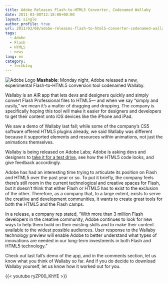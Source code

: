 ```yaml
---
title: Adobe Releases Flash-to-HTML5 Converter, Codenamed Wallaby
date: 2011-03-08T12:18:00+00:00
layout: single
author_profile: true
url: 2011/03/08/adobe-releases-flash-to-html5-converter-codenamed-wallaby/
tags:
  - Adobe
  - Flash
  - HTML5
  - news
lang: en
category: 
  - techblog
---
```

![Adobe Logo](/images/2011/03/Adobe_Systems_logo_and_wordmark.png)
**Mashable**: Monday night, Adobe released a new, experimental Flash-to-HTML5 conversion tool codenamed Wallaby.

Wallaby is an AIR app that lets devs and designers quickly and simply convert Flash Professional files to HTML5— and when we say “simply and easily,” we mean it’s a matter of dragging and dropping. The company is specifically hoping this tool will make it easier for designers and developers to get their content onto iOS devices like the iPhone and iPad.

We saw a demo of Wallaby last fall; while some of the company’s CS5 software offered HTML5 plugins already, we said Wallaby was different because it supported elements and resources _within_ animations, not just the animations themselves.

Wallaby is being released on Adobe Labs; Adobe is asking devs and designers to [take it for a test drive](http://labs.adobe.com/technologies/wallaby/), see how the HTML5 code looks, and give feedback accordingly.

Adobe has had an interesting time trying to articulate its position on Flash and HTML5 over the past year or so. To put it briefly, the company feels there’s still room in the current technological and creative spaces for Flash, but it doesn’t think that either Flash or HTML5 has to exist to the exclusion of the other. Therefore, as a company that, to a large extent, exists to serve the creative and development communities, it wants to create great tools for both the HTML5 and the Flash camps.

In a release, a company rep stated, “With more than 3 million Flash developers in the creative community, Adobe continues to look for new ways to help them build on their existing skills and to make their content available to the widest possible audiences. User response to the Wallaby technology preview will enable Adobe to better understand what types of innovations are needed in our long-term investments in both Flash and HTML5 technology.”

Check out last fall’s demo of the app, and in the comments section, let us know what you think of Wallaby so far. And if you do decide to download Wallaby yourself, let us know how it worked out for you.

{{< youtube ryZP00_KhYE >}}

